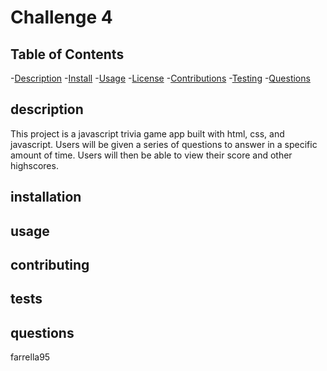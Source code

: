 # Challenge 4
  ## Table of Contents
  -[Description](#description)
  -[Install](#installation)
  -[Usage](#usage)
  -[License](#license)
  -[Contributions](#contributing)
  -[Testing](#tests)
  -[Questions](#questions)

  ## description
  This project is a javascript trivia game app built with html, css, and javascript. Users will be given a series of questions to answer in a specific amount of time. Users will then be able to view their score and other highscores.
  ## installation
  
  ## usage
  
  ## contributing
  
  ## tests
  
  ## questions
  farrella95
  
